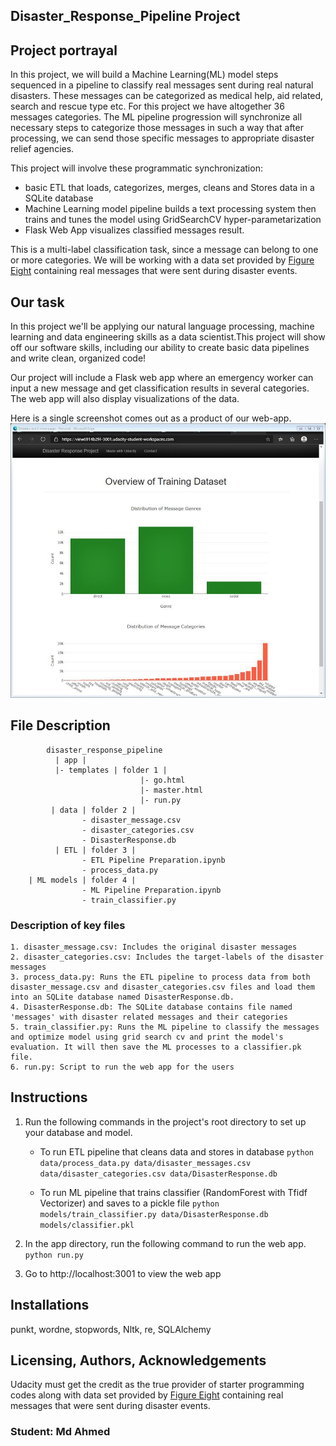 ## Disaster_Response_Pipeline Project

## Project portrayal
In this project, we will build a Machine Learning(ML) model steps sequenced in a pipeline to classify real messages sent during real natural disasters. These messages can be categorized as medical help, aid related, search and rescue type etc. For this project we have altogether 36 messages categories. The ML pipeline progression will synchronize all necessary steps to categorize those messages in such a way that after processing, we can send those specific messages to appropriate disaster relief agencies.

This project will involve these programmatic synchronization:
- basic ETL that loads, categorizes, merges, cleans and Stores data in a SQLite database
- Machine Learning model pipeline builds a text processing system then trains and tunes the model using GridSearchCV hyper-parametarization
- Flask Web App visualizes classified messages result.

This is a multi-label classification task, since a message can belong to one or more categories. We will be working with a data set provided by [Figure Eight](https://www.figure-eight.com/) containing real messages that were sent during disaster events.

## Our task
In this project we'll be applying our  natural language processing,  machine learning and data engineering skills as a data scientist.This project will show off our software skills, including our ability to create basic data pipelines and write clean, organized code!

Our project will include a Flask web app where an emergency worker can input a new message and get classification results in several categories. The web app will also display visualizations of the data. 

Here is a single screenshot comes out as a product of our web-app.
![Screenshot of the Web App](App_screenshot.jpg)

## File Description
~~~~~~~
        disaster_response_pipeline
          | app |
          |- templates | folder 1 |
                             |- go.html
                             |- master.html
                             |- run.py
         | data | folder 2 |
                - disaster_message.csv
                - disaster_categories.csv
                - DisasterResponse.db
          | ETL | folder 3 |
                - ETL Pipeline Preparation.ipynb
                - process_data.py
    | ML models | folder 4 |
                - ML Pipeline Preparation.ipynb
                - train_classifier.py
~~~~~~~

### Description of key files
~~~~~~~~
1. disaster_message.csv: Includes the original disaster messages
2. disaster_categories.csv: Includes the target-labels of the disaster messages
3. process_data.py: Runs the ETL pipeline to process data from both disaster_message.csv and disaster_categories.csv files and load them into an SQLite database named DisasterResponse.db.
4. DisasterResponse.db: The SQLite database contains file named 'messages' with disaster related messages and their categories
5. train_classifier.py: Runs the ML pipeline to classify the messages and optimize model using grid search cv and print the model's evaluation. It will then save the ML processes to a classifier.pk file.
6. run.py: Script to run the web app for the users
~~~~~~~~~
## Instructions
1. Run the following commands in the project's root directory to set up your database and model.

    - To run ETL pipeline that cleans data and stores in database
        `python data/process_data.py data/disaster_messages.csv data/disaster_categories.csv data/DisasterResponse.db`
        
    - To run ML pipeline that trains classifier (RandomForest with Tfidf Vectorizer) and saves to a pickle file
        `python models/train_classifier.py data/DisasterResponse.db models/classifier.pkl`

2. In the app directory, run the following command to run the web app.
    `python run.py`

3. Go to http://localhost:3001 to view the web app

## Installations
punkt, wordne, stopwords, Nltk, re, SQLAlchemy

## Licensing, Authors, Acknowledgements
Udacity must get the credit as the true provider of starter programming codes along with data set provided by [Figure Eight](https://www.figure-eight.com/) containing real messages that were sent during disaster events.

### Student: Md Ahmed
